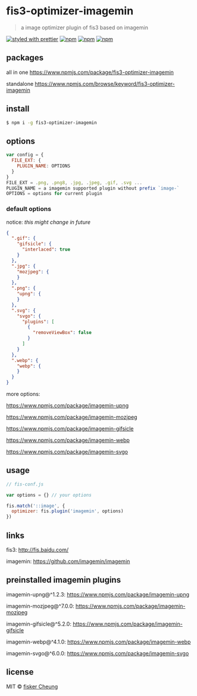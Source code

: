# fis3-optimizer-imagemin
> a image optimizer plugin of fis3 based on imagemin

[![styled with prettier](https://img.shields.io/badge/styled_with-prettier-ff69b4.svg?style=flat-square)](https://github.com/prettier/prettier)
[![npm](https://img.shields.io/npm/v/fis3-optimizer-imagemin.svg?style=flat-square)](https://www.npmjs.com/package/fis3-optimizer-imagemin)
[![npm](https://img.shields.io/npm/dt/fis3-optimizer-imagemin.svg?style=flat-square)](https://www.npmjs.com/package/fis3-optimizer-imagemin)
[![npm](https://img.shields.io/npm/dm/fis3-optimizer-imagemin.svg?style=flat-square)](https://www.npmjs.com/package/fis3-optimizer-imagemin)


## packages
all in one
https://www.npmjs.com/package/fis3-optimizer-imagemin

standalone
https://www.npmjs.com/browse/keyword/fis3-optimizer-imagemin

## install
```sh
$ npm i -g fis3-optimizer-imagemin
```

## options

```js
var config = {
  FILE_EXT: {
    PLUGIN_NAME: OPTIONS
  }
}
FILE_EXT = .png, .png8, .jpg, .jpeg, .gif, .svg ...
PLUGIN_NAME = a imagemin supported plugin without prefix `image-`
OPTIONS = options for current plugin
```

### default options

notice: *this might change in future*

```json
{
  ".gif": {
    "gifsicle": {
      "interlaced": true
    }
  },
  ".jpg": {
    "mozjpeg": {
    }
  },
  ".png": {
    "upng": {
    }
  },
  ".svg": {
    "svgo": {
      "plugins": [
        {
          "removeViewBox": false
        }
      ]
    }
  },
  ".webp": {
    "webp": {
    }
  }
}
```
more options:

https://www.npmjs.com/package/imagemin-upng

https://www.npmjs.com/package/imagemin-mozjpeg

https://www.npmjs.com/package/imagemin-gifsicle

https://www.npmjs.com/package/imagemin-webp

https://www.npmjs.com/package/imagemin-svgo


## usage

```js
// fis-conf.js

var options = {} // your options

fis.match('::image', {
  optimizer: fis.plugin('imagemin', options)
})
```

## links
fis3: http://fis.baidu.com/

imagemin: https://github.com/imagemin/imagemin

## preinstalled imagemin plugins

imagemin-upng@^1.2.3: https://www.npmjs.com/package/imagemin-upng

imagemin-mozjpeg@^7.0.0: https://www.npmjs.com/package/imagemin-mozjpeg

imagemin-gifsicle@^5.2.0: https://www.npmjs.com/package/imagemin-gifsicle

imagemin-webp@^4.1.0: https://www.npmjs.com/package/imagemin-webp

imagemin-svgo@^6.0.0: https://www.npmjs.com/package/imagemin-svgo


## license
MIT © [fisker Cheung](https://github.com/fisker)
